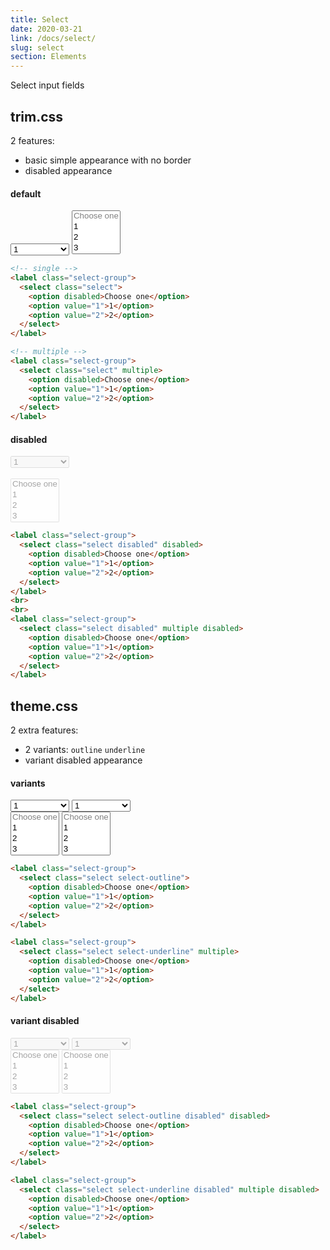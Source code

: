 ```yaml
---
title: Select
date: 2020-03-21
link: /docs/select/
slug: select
section: Elements
---
```

Select input fields

## trim.css
2 features:
- basic simple appearance with no border
- disabled appearance

#### default

<label class="trim-select-group">
  <select class="trim-select">
    <option disabled>Choose one</option>
    <option value="1">1</option>
    <option value="2">2</option>
    <option value="3">3</option>
    <option value="4">4</option>
  </select>
</label>

<label class="trim-select-group">
  <select class="trim-select" multiple>
    <option disabled>Choose one</option>
    <option value="1">1</option>
    <option value="2">2</option>
    <option value="3">3</option>
    <option value="4">4</option>
  </select>
</label>

```html {}
<!-- single -->
<label class="select-group">
  <select class="select">
    <option disabled>Choose one</option>
    <option value="1">1</option>
    <option value="2">2</option>
  </select>
</label>

<!-- multiple -->
<label class="select-group">
  <select class="select" multiple>
    <option disabled>Choose one</option>
    <option value="1">1</option>
    <option value="2">2</option>
  </select>
</label>
```

#### disabled
<label class="trim-select-group">
  <select class="trim-select disabled" disabled>
    <option disabled>Choose one</option>
    <option value="1">1</option>
    <option value="2">2</option>
    <option value="3">3</option>
    <option value="4">4</option>
  </select>
</label>
<br>
<br>
<label class="trim-select-group">
  <select class="trim-select disabled" multiple disabled>
    <option disabled>Choose one</option>
    <option value="1">1</option>
    <option value="2">2</option>
    <option value="3">3</option>
    <option value="4">4</option>
  </select>
</label>

```html {}
<label class="select-group">
  <select class="select disabled" disabled>
    <option disabled>Choose one</option>
    <option value="1">1</option>
    <option value="2">2</option>
  </select>
</label>
<br>
<br>
<label class="select-group">
  <select class="select disabled" multiple disabled>
    <option disabled>Choose one</option>
    <option value="1">1</option>
    <option value="2">2</option>
  </select>
</label>
```

## theme.css
2 extra features:
- 2 variants: `outline`&nbsp;`underline`
- variant disabled appearance

#### variants
<label class="select-group">
  <select class="select select-outline w-64 mx-2 my-8">
    <option disabled>Choose one</option>
    <option value="1">1</option>
    <option value="2">2</option>
    <option value="3">3</option>
    <option value="4">4</option>
  </select>
</label>
<label class="select-group">
  <select class="select select-underline w-64 mx-2 my-8">
    <option disabled>Choose one</option>
    <option value="1">1</option>
    <option value="2">2</option>
    <option value="3">3</option>
    <option value="4">4</option>
  </select>
</label>
<br>
<label class="select-group">
  <select class="select select-outline w-64  mx-2 my-8" multiple>
    <option disabled>Choose one</option>
    <option value="1">1</option>
    <option value="2">2</option>
    <option value="3">3</option>
    <option value="4">4</option>
  </select>
</label>
<label class="select-group">
  <select class="select select-underline w-64  mx-2 my-8" multiple>
    <option disabled>Choose one</option>
    <option value="1">1</option>
    <option value="2">2</option>
    <option value="3">3</option>
    <option value="4">4</option>
  </select>
</label>

```html {}
<label class="select-group">
  <select class="select select-outline">
    <option disabled>Choose one</option>
    <option value="1">1</option>
    <option value="2">2</option>
  </select>
</label>

<label class="select-group">
  <select class="select select-underline" multiple>
    <option disabled>Choose one</option>
    <option value="1">1</option>
    <option value="2">2</option>
  </select>
</label>
```

#### variant disabled

<label class="select-group">
  <select class="select select-outline disabled w-64 mx-2 my-8" disabled>
    <option disabled>Choose one</option>
    <option value="1">1</option>
    <option value="2">2</option>
    <option value="3">3</option>
    <option value="4">4</option>
  </select>
</label>
<label class="select-group">
  <select class="select select-underline disabled w-64 mx-2 my-8" disabled>
    <option disabled>Choose one</option>
    <option value="1">1</option>
    <option value="2">2</option>
    <option value="3">3</option>
    <option value="4">4</option>
  </select>
</label>
<br>
<label class="select-group">
  <select class="select select-outline disabled w-64  mx-2 my-8" multiple disabled>
    <option disabled>Choose one</option>
    <option value="1">1</option>
    <option value="2">2</option>
    <option value="3">3</option>
    <option value="4">4</option>
  </select>
</label>
<label class="select-group">
  <select class="select select-underline disabled w-64  mx-2 my-8" multiple disabled>
    <option disabled>Choose one</option>
    <option value="1">1</option>
    <option value="2">2</option>
    <option value="3">3</option>
    <option value="4">4</option>
  </select>
</label>

```html {}
<label class="select-group">
  <select class="select select-outline disabled" disabled>
    <option disabled>Choose one</option>
    <option value="1">1</option>
    <option value="2">2</option>
  </select>
</label>

<label class="select-group">
  <select class="select select-underline disabled" multiple disabled>
    <option disabled>Choose one</option>
    <option value="1">1</option>
    <option value="2">2</option>
  </select>
</label>
```